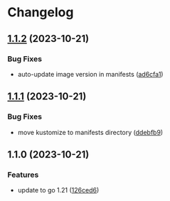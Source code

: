 # Changelog

## [1.1.2](https://github.com/mikesmitty/nvme_exporter/compare/v1.1.1...v1.1.2) (2023-10-21)


### Bug Fixes

* auto-update image version in manifests ([ad6cfa1](https://github.com/mikesmitty/nvme_exporter/commit/ad6cfa19fbda43c79d950113e1ffa9c5545794db))

## [1.1.1](https://github.com/mikesmitty/nvme_exporter/compare/v1.1.0...v1.1.1) (2023-10-21)


### Bug Fixes

* move kustomize to manifests directory ([ddebfb9](https://github.com/mikesmitty/nvme_exporter/commit/ddebfb9ac7eaaf4cb13b8603e9c6a8d2eba621fc))

## 1.1.0 (2023-10-21)


### Features

* update to go 1.21 ([126ced6](https://github.com/mikesmitty/nvme_exporter/commit/126ced6de7cca3fc8e5cabe6b0765c1f4f0281e4))

